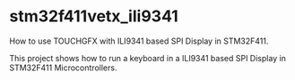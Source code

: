 # stm32f411vetx_ili9341

How to use TOUCHGFX with ILI9341 based SPI Display in STM32F411.

This project shows how to run a keyboard in a ILI9341 based SPI Display in STM32F411 Microcontrollers.

